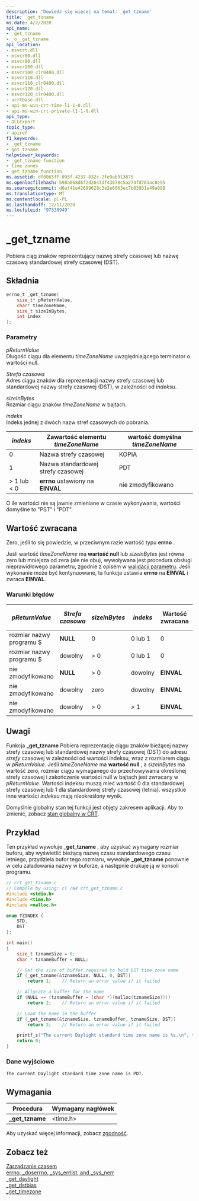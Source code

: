```yaml
---
description: 'Dowiedz się więcej na temat: _get_tzname'
title: _get_tzname
ms.date: 4/2/2020
api_name:
- _get_tzname
- _o__get_tzname
api_location:
- msvcrt.dll
- msvcr80.dll
- msvcr90.dll
- msvcr100.dll
- msvcr100_clr0400.dll
- msvcr110.dll
- msvcr110_clr0400.dll
- msvcr120.dll
- msvcr120_clr0400.dll
- ucrtbase.dll
- api-ms-win-crt-time-l1-1-0.dll
- api-ms-win-crt-private-l1-1-0.dll
api_type:
- DLLExport
topic_type:
- apiref
f1_keywords:
- _get_tzname
- get_tzname
helpviewer_keywords:
- _get_tzname function
- time zones
- get_tzname function
ms.assetid: df0065ff-095f-4237-832c-2fe9ab913875
ms.openlocfilehash: b98a068d6f2d2643df43078c5a274fd761ac8e95
ms.sourcegitcommit: d6af41e42699628c3e2e6063ec7b03931a49a098
ms.translationtype: MT
ms.contentlocale: pl-PL
ms.lasthandoff: 12/11/2020
ms.locfileid: "97338949"
---
```

# <a name="_get_tzname"></a>_get_tzname

Pobiera ciąg znaków reprezentujący nazwę strefy czasowej lub nazwę czasową standardowej strefy czasowej (DST).

## <a name="syntax"></a>Składnia

```C
errno_t _get_tzname(
    size_t* pReturnValue,
    char* timeZoneName,
    size_t sizeInBytes,
    int index
);
```

### <a name="parameters"></a>Parametry

*pReturnValue*<br/>
Długość ciągu dla elementu *timeZoneName* uwzględniającego terminator o wartości null.

*Strefa czasowa*<br/>
Adres ciągu znaków dla reprezentacji nazwy strefy czasowej lub standardowej nazwy strefy czasowej (DST), w zależności od *indeksu*.

*sizeInBytes*<br/>
Rozmiar ciągu znaków *timeZoneName* w bajtach.

*indeks*<br/>
Indeks jednej z dwóch nazw stref czasowych do pobrania.

|*indeks*|Zawartość elementu *timeZoneName*|wartość domyślna *timeZoneName*|
|-|-|-|
|0|Nazwa strefy czasowej|KOPIA|
|1|Nazwa standardowej strefy czasowej|PDT|
|> 1 lub < 0|**errno** ustawiony na **EINVAL**|nie zmodyfikowano|

O ile wartości nie są jawnie zmieniane w czasie wykonywania, wartości domyślne to "PST" i "PDT".

## <a name="return-value"></a>Wartość zwracana

Zero, jeśli to się powiedzie, w przeciwnym razie wartość typu **errno** .

Jeśli wartość *timeZoneName* ma **wartość null** lub *sizeInBytes* jest równa zero lub mniejsza od zera (ale nie obu), wywoływana jest procedura obsługi nieprawidłowego parametru, zgodnie z opisem w [walidacji parametru](../../c-runtime-library/parameter-validation.md). Jeśli wykonanie może być kontynuowane, ta funkcja ustawia **errno** na **EINVAL** i zwraca **EINVAL**.

### <a name="error-conditions"></a>Warunki błędów

|*pReturnValue*|*Strefa czasowa*|*sizeInBytes*|*indeks*|Wartość zwracana|Zawartość elementu *timeZoneName*|
|--------------------|--------------------|-------------------|-------------|------------------|--------------------------------|
|rozmiar nazwy programu $|**NULL**|0|0 lub 1|0|nie zmodyfikowano|
|rozmiar nazwy programu $|dowolny|> 0|0 lub 1|0|Nazwa $|
|nie zmodyfikowano|**NULL**|> 0|dowolny|**EINVAL**|nie zmodyfikowano|
|nie zmodyfikowano|dowolny|zero|dowolny|**EINVAL**|nie zmodyfikowano|
|nie zmodyfikowano|dowolny|> 0|> 1|**EINVAL**|nie zmodyfikowano|

## <a name="remarks"></a>Uwagi

Funkcja **_get_tzname** Pobiera reprezentację ciągu znaków bieżącej nazwy strefy czasowej lub standardowej nazwy strefy czasowej (DST) do adresu *strefy* czasowej w zależności od wartości indeksu, wraz z rozmiarem ciągu w *pReturnValue*. Jeśli *timeZoneName* ma **wartość null** , a *sizeInBytes* ma wartość zero, rozmiar ciągu wymaganego do przechowywania określonej strefy czasowej i zakończenie wartości null w bajtach jest zwracany w *pReturnValue*. Wartości indeksu muszą mieć wartość 0 dla standardowej strefy czasowej lub 1 dla standardowej strefy czasowej (letnia). wszystkie inne wartości *indeksu* mają nieokreślony wynik.

Domyślnie globalny stan tej funkcji jest objęty zakresem aplikacji. Aby to zmienić, zobacz [stan globalny w CRT](../global-state.md).

## <a name="example"></a>Przykład

Ten przykład wywołuje **_get_tzname** , aby uzyskać wymagany rozmiar buforu, aby wyświetlić bieżącą nazwę czasu standardowego czasu letniego, przydziela bufor tego rozmiaru, wywołuje **_get_tzname** ponownie w celu załadowania nazwy w buforze, a następnie drukuje ją w konsoli programu.

```C
// crt_get_tzname.c
// Compile by using: cl /W4 crt_get_tzname.c
#include <stdio.h>
#include <time.h>
#include <malloc.h>

enum TZINDEX {
    STD,
    DST
};

int main()
{
    size_t tznameSize = 0;
    char * tznameBuffer = NULL;

    // Get the size of buffer required to hold DST time zone name
    if (_get_tzname(&tznameSize, NULL, 0, DST))
        return 1;    // Return an error value if it failed

    // Allocate a buffer for the name
    if (NULL == (tznameBuffer = (char *)(malloc(tznameSize))))
        return 2;    // Return an error value if it failed

    // Load the name in the buffer
    if (_get_tzname(&tznameSize, tznameBuffer, tznameSize, DST))
        return 3;    // Return an error value if it failed

    printf_s("The current Daylight standard time zone name is %s.\n", tznameBuffer);
    return 0;
}
```

### <a name="output"></a>Dane wyjściowe

```Output
The current Daylight standard time zone name is PDT.
```

## <a name="requirements"></a>Wymagania

|Procedura|Wymagany nagłówek|
|-------------|---------------------|
|**_get_tzname**|\<time.h>|

Aby uzyskać więcej informacji, zobacz [zgodność](../../c-runtime-library/compatibility.md).

## <a name="see-also"></a>Zobacz też

[Zarządzanie czasem](../../c-runtime-library/time-management.md)<br/>
[errno, _doserrno, _sys_errlist, and _sys_nerr](../../c-runtime-library/errno-doserrno-sys-errlist-and-sys-nerr.md)<br/>
[_get_daylight](get-daylight.md)<br/>
[_get_dstbias](get-dstbias.md)<br/>
[_get_timezone](get-timezone.md)<br/>
